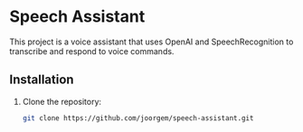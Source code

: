 # Speech Assistant

This project is a voice assistant that uses OpenAI and SpeechRecognition to transcribe and respond to voice commands.

## Installation

1. Clone the repository:
   ```bash
   git clone https://github.com/joorgem/speech-assistant.git
